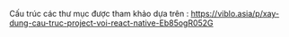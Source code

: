 Cấu trúc các thư mục được tham khảo dựa trên : https://viblo.asia/p/xay-dung-cau-truc-project-voi-react-native-Eb85ogR052G
